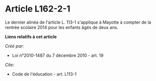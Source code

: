 # Article L162-2-1

Le dernier alinéa de l'article L. 113-1 s'applique à Mayotte à compter de la rentrée scolaire 2014 pour les enfants âgés de
deux ans.

**Liens relatifs à cet article**

_Créé par_:

  - Loi n°2010-1487 du 7 décembre 2010 - art. 19

_Cite_:

  - Code de l'éducation - art. L113-1
